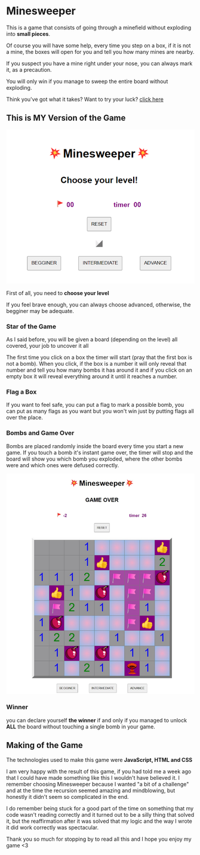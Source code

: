 # Minesweeper

This is a game that consists of going through a minefield without exploding into **small pieces**.

Of course you will have some help, every time you step on a box, if it is not a mine, the boxes will open for you and tell you how many mines are nearby.

If you suspect you have a mine right under your nose, you can always mark it, as a precaution.

You will only win if you manage to sweep the entire board without exploding.

Think you've got what it takes?
Want to try your luck? [click here](https://melaniemsc.github.io/Minesweeper/)

## This is MY Version of the Game
![Minesweeper initial page](./assets/homePage.png)

First of all, you need to **choose your level**

If you feel brave enough, you can always choose advanced, otherwise, the begginer may be adequate.

### Star of the Game 
As I said before, you will be given a board (depending on the level) all covered, your job to uncover it all

The first time you click on a box the timer will start (pray that the first box is not a bomb).
When you click, if the box is a number it will only reveal that number and tell you how many bombs it has around it and if you click on an empty box it will reveal everything around it until it reaches a number.

### Flag a Box
If you want to feel safe, you can put a flag to mark a possible bomb, you can put as many flags as you want but you won't win just by putting flags all over the place.

### Bombs and Game Over
Bombs are placed randomly inside the board every time you start a new game. 
If you touch a bomb it's instant game over, the timer will stop and the board will show you which bomb you exploded, where the other bombs were and which ones were defused correctly.

![Minesweeper game over due to bomb explosion ](./assets/GameOver.jpg)

### Winner
you can declare yourself **the winner** if and only if you managed to unlock **ALL** the board without touching a single bomb in your game.


## Making of the Game

The technologies used to make this game were **JavaScript, HTML and CSS**

I am very happy with the result of this game, if you had told me a week ago that I could have made something like this I wouldn't have believed it.
I remember choosing Minesweeper because I wanted "a bit of a challenge" and at the time the recursion seemed amazing and mindblowing, but honestly it didn't seem so complicated in the end.

I do remember being stuck for a good part of the time on something that my code wasn't reading correctly and it turned out to be a silly thing that solved it, but the reaffirmation after it was solved that my logic and the way I wrote it did work correctly was spectacular.

Thank you so much for stopping by to read all this and I hope you enjoy my game <3